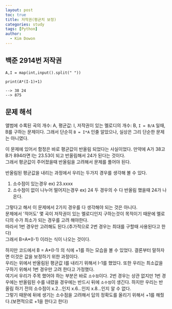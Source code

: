 ```yaml
---
layout: post
toc: true
title: 저작권(평균치 보정)
categories: study
tags: [Python]
author:
  - Kim Dowon
---
```



## 백준 2914번 저작권

```
A,I = map(int,input().split(" "))

print(A*(I-1)+1)

--> 38 24
--> 875
```

## 문제 해석
앨범에 수록된 곡의 개수: A, 평균값: I, 저작권이 있는 멜로디의 개수: B, `I = B/A` 일때, B를 구하는 문제이다.
그래서 단순히 `B = I*A` 인줄 알았으나, 실상은 그리 단순한 문제는 아니였다.

이 문제에 있어서 함정은 바로 평균값이 반올림 되었다는 사실이었다. 만약에 A가 38고 B가 894라면 I는 23.53이 되고 반올림해서 24가 된다는 것이다.   
그래서 평균값이 주어졌을때 반올림을 고려해서 문제를 풀어야 된다.

반올림된 평균값을 내리는 과정에서 우리는 두가지 경우를 생각해 볼 수 있다.   
1. 소수점이 있는경우 ex) 23.xxxx
2. 소수점이 없이 나누어 떨어지는경우 ex) 24
두 경우의 수 다 반올림 했을때 24가 나온다.    
   
그렇다고 해서 이 문제에서 2가지 경우를 다 생각해야 되는 것은 아니다.    
문제에서 '적어도' 몇 곡이 저작권이 있는 멜로디인지 구하는것이 목적이기 때문에 멜로디의 수가 최소가 되는 경우를 고려 해야한다.   
따라서 1번 경우만 고려해도 된다.(추가적으로 2번 경우는 최대를 구할때 사용된다고 한다)   
그래서 B=A*(I-1) 이라는 식이 나오는 것이다.   

하지만 코드에서 B = A*(I-1) 의 식에 +1를 하는 모습을 볼 수 있었다. 결론부터 말하자면 이것은 값을 보정하기 위한 과정이다.   
우리는 위에서 반올림된 평균값 I를 내리기 위해서 I-1를 했었다. 또한 우리는 최소값을 구하기 위해서 1번 경우만 고려 한다고 가정했다.    
여기서 우리가 주목 했어야 하는 부분은 바로 `소수점`이다. 2번 경우는 상관 없지만 1번 경우에는 반올림된 수를 내렸을 경우에는 반드시 뒤에 `소수점`이 생긴다. 
하지만 우리는 반올림 하기 전의 소수점이 x.2...인지 x.6...인지 x.8...인지 알 수 없다.    
그렇기 때문에 뒤에 생기는 소수점을 고려해서 답의 정확도를 올리기 위해서 +1를 해줬다.(보편적으로 +1을 한다고 한다)

